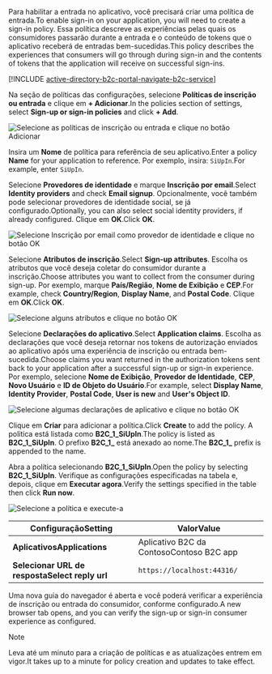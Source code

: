 <span data-ttu-id="9d5af-101">Para habilitar a entrada no aplicativo, você precisará criar uma política de entrada.</span><span class="sxs-lookup"><span data-stu-id="9d5af-101">To enable sign-in on your application, you will need to create a sign-in policy.</span></span> <span data-ttu-id="9d5af-102">Essa política descreve as experiências pelas quais os consumidores passarão durante a entrada e o conteúdo de tokens que o aplicativo receberá de entradas bem-sucedidas.</span><span class="sxs-lookup"><span data-stu-id="9d5af-102">This policy describes the experiences that consumers will go through during sign-in and the contents of tokens that the application will receive on successful sign-ins.</span></span>

[!INCLUDE [active-directory-b2c-portal-navigate-b2c-service](active-directory-b2c-portal-navigate-b2c-service.md)]

<span data-ttu-id="9d5af-103">Na seção de políticas das configurações, selecione **Políticas de inscrição ou entrada** e clique em **+ Adicionar**.</span><span class="sxs-lookup"><span data-stu-id="9d5af-103">In the policies section of settings, select **Sign-up or sign-in policies** and click **+ Add**.</span></span>

![Selecione as políticas de inscrição ou entrada e clique no botão Adicionar](media/active-directory-b2c-create-sign-in-sign-up-policy/add-b2c-signup-signin-policy.png)

<span data-ttu-id="9d5af-105">Insira um **Nome** de política para referência de seu aplicativo.</span><span class="sxs-lookup"><span data-stu-id="9d5af-105">Enter a policy **Name** for your application to reference.</span></span> <span data-ttu-id="9d5af-106">Por exemplo, insira: `SiUpIn`.</span><span class="sxs-lookup"><span data-stu-id="9d5af-106">For example, enter `SiUpIn`.</span></span>

<span data-ttu-id="9d5af-107">Selecione **Provedores de identidade** e marque **Inscrição por email**.</span><span class="sxs-lookup"><span data-stu-id="9d5af-107">Select **Identity providers** and check **Email signup**.</span></span> <span data-ttu-id="9d5af-108">Opcionalmente, você também pode selecionar provedores de identidade social, se já configurado.</span><span class="sxs-lookup"><span data-stu-id="9d5af-108">Optionally, you can also select social identity providers, if already configured.</span></span> <span data-ttu-id="9d5af-109">Clique em **OK**.</span><span class="sxs-lookup"><span data-stu-id="9d5af-109">Click **OK**.</span></span>

![Selecione Inscrição por email como provedor de identidade e clique no botão OK](media/active-directory-b2c-create-sign-in-sign-up-policy/add-b2c-signup-signin-identity-providers.png)

<span data-ttu-id="9d5af-111">Selecione **Atributos de inscrição**.</span><span class="sxs-lookup"><span data-stu-id="9d5af-111">Select **Sign-up attributes**.</span></span> <span data-ttu-id="9d5af-112">Escolha os atributos que você deseja coletar do consumidor durante a inscrição.</span><span class="sxs-lookup"><span data-stu-id="9d5af-112">Choose attributes you want to collect from the consumer during sign-up.</span></span> <span data-ttu-id="9d5af-113">Por exemplo, marque **País/Região**, **Nome de Exibição** e **CEP**.</span><span class="sxs-lookup"><span data-stu-id="9d5af-113">For example, check **Country/Region**, **Display Name**, and **Postal Code**.</span></span> <span data-ttu-id="9d5af-114">Clique em **OK**.</span><span class="sxs-lookup"><span data-stu-id="9d5af-114">Click **OK**.</span></span>

![Selecione alguns atributos e clique no botão OK](media/active-directory-b2c-create-sign-in-sign-up-policy/add-b2c-signup-signin-sign-up-attributes.png)

<span data-ttu-id="9d5af-116">Selecione **Declarações do aplicativo**.</span><span class="sxs-lookup"><span data-stu-id="9d5af-116">Select **Application claims**.</span></span> <span data-ttu-id="9d5af-117">Escolha as declarações que você deseja retornar nos tokens de autorização enviados ao aplicativo após uma experiência de inscrição ou entrada bem-sucedida.</span><span class="sxs-lookup"><span data-stu-id="9d5af-117">Choose claims you want returned in the authorization tokens sent back to your application after a successful sign-up or sign-in experience.</span></span> <span data-ttu-id="9d5af-118">Por exemplo, selecione **Nome de Exibição**, **Provedor de Identidade**, **CEP**, **Novo Usuário** e **ID de Objeto do Usuário**.</span><span class="sxs-lookup"><span data-stu-id="9d5af-118">For example, select **Display Name**, **Identity Provider**, **Postal Code**, **User is new** and **User's Object ID**.</span></span>

![Selecione algumas declarações de aplicativo e clique no botão OK](media/active-directory-b2c-create-sign-in-sign-up-policy/add-b2c-signup-signin-application-claims.png)

<span data-ttu-id="9d5af-120">Clique em **Criar** para adicionar a política.</span><span class="sxs-lookup"><span data-stu-id="9d5af-120">Click **Create** to add the policy.</span></span> <span data-ttu-id="9d5af-121">A política está listada como **B2C_1_SiUpIn**.</span><span class="sxs-lookup"><span data-stu-id="9d5af-121">The policy is listed as **B2C_1_SiUpIn**.</span></span> <span data-ttu-id="9d5af-122">O prefixo **B2C_1_** está anexado ao nome.</span><span class="sxs-lookup"><span data-stu-id="9d5af-122">The **B2C_1_** prefix is appended to the name.</span></span>

<span data-ttu-id="9d5af-123">Abra a política selecionando **B2C_1_SiUpIn**.</span><span class="sxs-lookup"><span data-stu-id="9d5af-123">Open the policy by selecting **B2C_1_SiUpIn**.</span></span> <span data-ttu-id="9d5af-124">Verifique as configurações especificadas na tabela e, depois, clique em **Executar agora**.</span><span class="sxs-lookup"><span data-stu-id="9d5af-124">Verify the settings specified in the table then click **Run now**.</span></span>

![Selecione a política e execute-a](media/active-directory-b2c-create-sign-in-sign-up-policy/run-b2c-signup-signin-policy.png)

| <span data-ttu-id="9d5af-126">Configuração</span><span class="sxs-lookup"><span data-stu-id="9d5af-126">Setting</span></span>      | <span data-ttu-id="9d5af-127">Valor</span><span class="sxs-lookup"><span data-stu-id="9d5af-127">Value</span></span>  |
| ------------ | ------ |
| <span data-ttu-id="9d5af-128">**Aplicativos**</span><span class="sxs-lookup"><span data-stu-id="9d5af-128">**Applications**</span></span> | <span data-ttu-id="9d5af-129">Aplicativo B2C da Contoso</span><span class="sxs-lookup"><span data-stu-id="9d5af-129">Contoso B2C app</span></span> |
| <span data-ttu-id="9d5af-130">**Selecionar URL de resposta**</span><span class="sxs-lookup"><span data-stu-id="9d5af-130">**Select reply url**</span></span> | `https://localhost:44316/` |

<span data-ttu-id="9d5af-131">Uma nova guia do navegador é aberta e você poderá verificar a experiência de inscrição ou entrada do consumidor, conforme configurado.</span><span class="sxs-lookup"><span data-stu-id="9d5af-131">A new browser tab opens, and you can verify the sign-up or sign-in consumer experience as configured.</span></span>

> [!NOTE]
> <span data-ttu-id="9d5af-132">Leva até um minuto para a criação de políticas e as atualizações entrem em vigor.</span><span class="sxs-lookup"><span data-stu-id="9d5af-132">It takes up to a minute for policy creation and updates to take effect.</span></span>
>